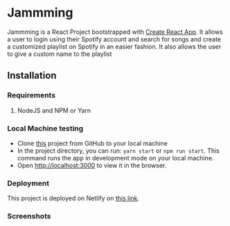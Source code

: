 # Jammming

Jammming is a React Project bootstrapped with [Create React App](https://github.com/facebook/create-react-app). It allows a user to login using their Spotify account and search for songs and create a customized playlist on Spotify in an easier fashion. It also allows the user to give a custom name to the playlist

## Installation

### Requirements

1.  NodeJS and NPM or Yarn

### Local Machine testing

- Clone [this](https://github.com/vsifiwe/jammming) project from GitHub to your local machine
- In the project directory, you can run: `yarn start` or `npm run start`. This command runs the app in development mode on your local machine.
- Open [http://localhost:3000](http://localhost:3000) to view it in the browser.

### Deployment

This project is deployed on Netlify on [this link](https://silly-perlman-b4de38.netlify.app/).

### Screenshots
